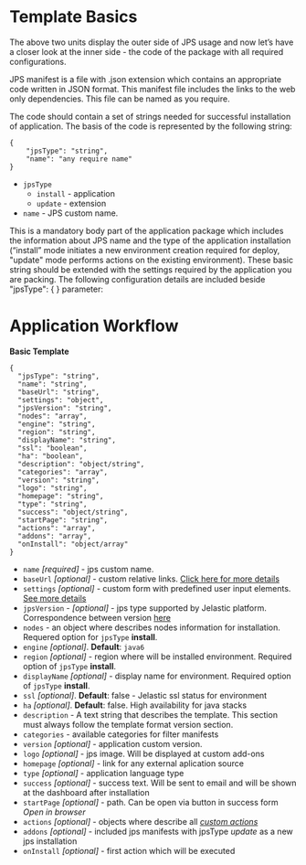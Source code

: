 # Template Basics

The above two units display the outer side of JPS usage and now let’s have a closer look at the inner side - the code of the package with all required configurations.

JPS manifest is a file with .json extension which contains an appropriate code written in JSON format. This manifest file includes the links to the web only dependencies. This file can be named as you require. 

The code should contain a set of strings needed for successful installation of application. The basis of the code is represented by the following string:

```
{
    "jpsType": "string",
    "name": "any require name"
}
```

- `jpsType`
    - `install` - application 
    - `update` - extension  
- `name` - JPS custom name. 

This is a mandatory body part of the application package which includes the information about JPS name and the type of the application installation (“install” mode initiates a new environment creation required for deploy, "update" mode performs actions on the existing environment).
These basic string should be extended with the settings required by the application you are packing. The following configuration details are included beside "jpsType": { } parameter:

# Application Workflow

**Basic Template**
```
{
  "jpsType": "string",
  "name": "string",
  "baseUrl": "string",
  "settings": "object",
  "jpsVersion": "string",
  "nodes": "array",
  "engine": "string",
  "region": "string",
  "displayName": "string",
  "ssl": "boolean",
  "ha": "boolean",
  "description": "object/string",
  "categories": "array",
  "version": "string",
  "logo": "string",
  "homepage": "string",
  "type": "string",
  "success": "object/string",
  "startPage": "string",
  "actions": "array",
  "addons": "array",
  "onInstall": "object/array"
}
```

- `name` *[required]* - jps custom name.
- `baseUrl` *[optional]* - custom relative links. [Click here for more details](creating-templates/relative-links/)
- `settings` *[optional]* - custom form with predefined user input elements. [See more details](creating-templates/user-input-parameters/)
- `jpsVersion` - *[optional]* - jps type supported by Jelastic platform. Correspondence between version [here](/jelastic-cs-correspondence/)  
- `nodes` - an object where describes nodes information for installation. Requered option for `jpsType` **install**.       
- `engine` *[optional]*. **Default**: `java6` 
- `region` *[optional]* - region where will be installed environment. Required option of `jpsType` **install**.   
- `displayName` *[optional]* - display name for environment. Required option of `jpsType` **install**.   
- `ssl` *[optional]*. **Default**: false - Jelastic ssl status for environment    
- `ha` *[optional]*. **Default**: false. High availability for java stacks     
- `description` - A text string that describes the template. This section must always follow the template format version section.
- `categories` - available categories for filter manifests   
- `version` *[optional]* - application custom version.
- `logo` *[optional]* - jps image. Will be displayed at custom add-ons    
- `homepage` *[optional]* - link for any external aplication source    
- `type` *[optional]* - application language type   
- `success` *[optional]* - success text. Will be sent to email and will be shown at the dashboard after installation
- `startPage` *[optional]* - path. Can be open via button in success form *Open in browser*    
- `actions` *[optional]* - objects where describe all [*custom actions*](/reference/actions/#custom-actions)    
- `addons` *[optional]* - included jps manifests with jpsType *update* as a new jps installation   
- `onInstall` *[optional]* - first action which will be executed   

